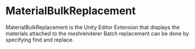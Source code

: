# MaterialBulkReplacement

MaterialBulkReplacement is the Unity Editor Extension that displays the materials attached to the meshrenderer
Batch replacement can be done by specifying find and replace.

